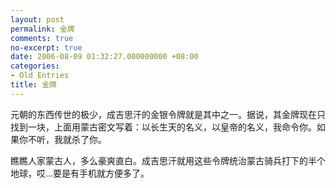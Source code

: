 ```yaml
---
layout: post
permalink: 金牌
comments: true
no-excerpt: true
date: 2006-08-09 01:32:27.000000000 +08:00
categories:
- Old Entries
title: 金牌
---
```

元朝的东西传世的极少，成吉思汗的金银令牌就是其中之一。据说，其金牌现在只找到一块，上面用蒙古密文写着：以长生天的名义，以皇帝的名义，我命令你。如果你不听，我就杀了你。

瞧瞧人家蒙古人，多么豪爽直白。成吉思汗就用这些令牌统治蒙古骑兵打下的半个地球，哎…要是有手机就方便多了。
